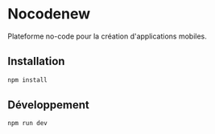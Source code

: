 # Nocodenew

Plateforme no-code pour la création d'applications mobiles.

## Installation

```bash
npm install
```

## Développement

```bash
npm run dev
```
